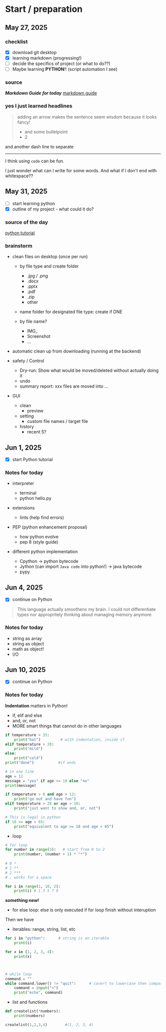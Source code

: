 # Start / preparation 
## May 27, 2025
### checklist
- [x] download git desktop    
- [x] learning markdown (progressing!)  
- [ ] decide the specifics of project (or what to do??)  
- [ ] Maybe learning **PYTHON**!!  (script automation I see)

### source 
***Markdown Guide for today***
[markdown guide](https://markdown.com.cn/basic-syntax/emphasis.html 
"you'll see me when your mouse float here - i Know it's cool")

### yes I just learned headlines
> adding an arrow makes the sentence seem wisdom
> because it looks fancy!   
> - and some bulletpoint 
> - 2

and another dash line to separate 

*** 

I think using `code` can be fun. 

I just wonder what can I write for some words.
And what if I don't end with whitespace??



## May 31, 2025
- [ ] start learning python 
- [x] outline of my project - what could it do? 

### source of the day
[python tutorial](https://www.youtube.com/watch?v=K5KVEU3aaeQ "learning in 2 hrs")

### brainstorm 
- clean files on desktop (once per run)
    - by file type and create folder
        - .jpg / .png
        - .docx
        - .pptx
        - .pdf
        - .zip
        - other


    - name folder for designated file type: create if DNE
    - by file name?
        - IMG_
        - Screenshot
        - ...

- automatic clean up from downloading (running at the backend)

- safety / Control
    - Dry-run: Show what would be moved/deleted without actually doing it
    - undo 
    - summary report: xxx files are moved into ... 

- GUI
    - clean
        - preview
    - setting
        - custom file names / target file
    - history
        - recent 5? 



## Jun 1, 2025
- [x] start Python tutorial

### Notes for today
- interpreter 
    - terminal 
    - python hello.py

- extensions
    - lints (help find errors)

- PEP (python enhancement proposal)
    - how python evolve
    - pep 8 (style guide)

- different python implementation
    - Cpython   -> python bytecode
    - Jython (can import `Java code` into python!)  -> java bytecode
    - pypy 


## Jun 4, 2025
- [x] continue on Python   

> This language actually smoothens my brain. I could not differentiate types nor appropritely 
> thinking about managing memory anymore.    

### Notes for today
- string as array 
- string as object 
- math as object! 
- I/O


## Jun 10, 2025
- [x] continue on Python 

### Notes for today
**Indentation** matters in Python! 
- if, elif and else
- and, or, not
- MORE smart things that cannot do in other languages

```python
if temperature > 35: 
    print("hot")         # with indentation, inside if 
elif temperature > 20: 
    print("mild")
else: 
    print("cold")
print("done")           #if ends

# in one line
age = 12 
message = "yes" if age >= 18 else "no"
print(message)

if temperature > 0 and age > 12: 
    print("go out and have fun")
elif temperature > 20 or age > 10:
    print("just want to show and, or, not")

# This is legal in python
if 18 <= age < 65:
    print("equivalent to age >= 18 and age < 65")

```

- loop 

```python
# for loop
for number in range(3):   # start from 0 to 2 
    print(number, (number + 1) * "*")
    
# 0 *
# 1 **
# 2 ***
# , works for a space 

for i in range(1, 10, 2):
    print(i) # 1 3 5 7 9 
```


**something new!**
- for else loop: else is only executed if for loop finish without interuption 

Then we have 
- iterables: range, string, list, etc
```python
for i in "python":      # string is an iterable
    print(i)

for x in [1, 2, 3, 4]: 
    print(x)



# while loop 
command = ""
while command.lower() != "quit":      # covert to lowercase then compare
    command = input(">")
    print("echo", command)
```



- list and functions 
```python 
def createlist(*numbers):
    print(numbers)

createlist(1,2,3,4)        #(1, 2, 3, 4)
```

